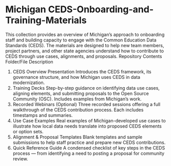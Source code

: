 # Michigan CEDS-Onboarding-and-Training-Materials
This collection provides an overview of Michigan’s approach to onboarding staff and building capacity to engage with the Common Education Data Standards (CEDS). The materials are designed to help new team members, project partners, and other state agencies understand how to contribute to CEDS through use cases, alignments, and proposals.
Repository Contents
Folder/File	Description
1. CEDS Overview Presentation	Introduces the CEDS framework, its governance structure, and how Michigan uses CEDS in data modernization.
2. Training Decks	Step-by-step guidance on identifying data use cases, aligning elements, and submitting proposals to the Open Source Community (OSC). Includes examples from Michigan’s work.
3. Recorded Webinars (Optional)	Three recorded sessions offering a full walkthrough of the CEDS contribution process. Each includes timestamps and summaries.
4. Use Case Examples	Real examples of Michigan-developed use cases to illustrate how local data needs translate into proposed CEDS elements or option sets.
5. Alignment & Proposal Templates	Blank templates and sample submissions to help staff practice and prepare new CEDS contributions.
6. Quick Reference Guide	A condensed checklist of key steps in the CEDS process — from identifying a need to posting a proposal for community review.
